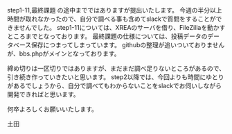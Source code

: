 step1-11,最終課題 の途中までではありますが提出いたします。
今週の半分以上時間が取れなかったので、自分で調べる事も含めてslackで質問をすることができませんでした。
step1-11については、XREAのサーバを借り、FileZillaを動かすところまでとなっております。
最終課題の仕様については、投稿データのデータベース保存につまってしまっています。
githubの整理が追いついておりませんが、bbs.phpがメインとなっております。

締め切りは一区切りではありますが、まだまだ調べ足りないところがあるので、引き続き作っていきたいと思います。
step2以降では、今回よりも時間にゆとりがあるでしょうから、自分で調べてもわからないことをslackでお伺いしながら開発できればと思います。

何卒よろしくお願いいたします。

土田
